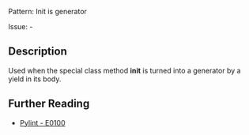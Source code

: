 Pattern: Init is generator

Issue: -

## Description

Used when the special class method __init__ is turned into a generator by a yield in its body.

## Further Reading

* [Pylint - E0100](http://pylint-messages.wikidot.com/messages:e0100)